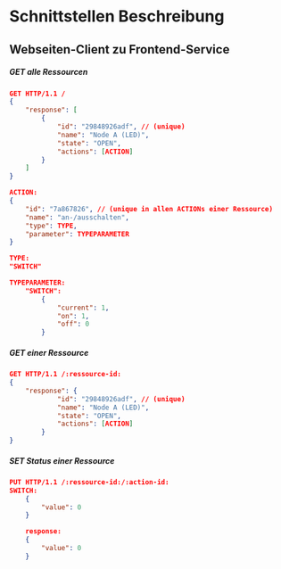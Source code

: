# Schnittstellen Beschreibung

## Webseiten-Client zu Frontend-Service
##### GET alle Ressourcen
```JSON
GET HTTP/1.1 /
{
	"response": [
		{
			"id": "29848926adf", // (unique)
			"name": "Node A (LED)",
			"state": "OPEN",
			"actions": [ACTION]
		}
	]
}

ACTION:
{
	"id": "7a867826", // (unique in allen ACTIONs einer Ressource)
	"name": "an-/ausschalten",
	"type": TYPE,
	"parameter": TYPEPARAMETER
}

TYPE:
"SWITCH"

TYPEPARAMETER:
	"SWITCH":
		{
			"current": 1,
			"on": 1,
			"off": 0
		}
```

##### GET einer Ressource
```JSON
GET HTTP/1.1 /:ressource-id:
{
	"response": {
			"id": "29848926adf", // (unique)
			"name": "Node A (LED)",
			"state": "OPEN",
			"actions": [ACTION]
		}
}
```

##### SET Status einer Ressource
```JSON
PUT HTTP/1.1 /:ressource-id:/:action-id:
SWITCH:
	{
		"value": 0
	}

	response:
	{
		"value": 0
	}

```
